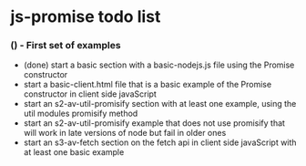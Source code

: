 # js-promise todo list

### () - First set of examples
* (done) start a basic section with a basic-nodejs.js file using the Promise constructor
* start a basic-client.html file that is a basic example of the Promise constructor in client side javaScript
* start an s2-av-util-promisify section with at least one example, using the util modules promisify method
* start an s2-av-util-promisify example that does not use promisify that will work in late versions of node but fail in older ones
* start an s3-av-fetch section on the fetch api in client side javaScript with at least one basic example
